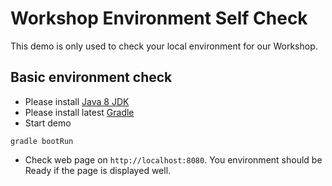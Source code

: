 # Workshop Environment Self Check

This demo is only used to check your local environment for our Workshop.

## Basic environment check
* Please install [Java 8 JDK](http://www.oracle.com/technetwork/pt/java/javase/downloads/jdk8-downloads-2133151.html)
* Please install latest [Gradle](https://gradle.org/install/)
* Start demo
```commandline
gradle bootRun
```
* Check web page on `http://localhost:8080`. You environment should be Ready if the page is displayed well.